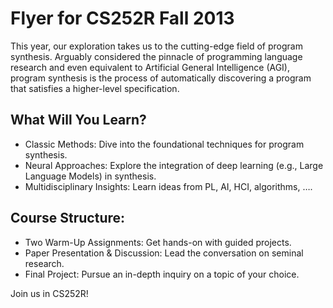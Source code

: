 # Flyer for CS252R Fall 2013

This year, our exploration takes us to the cutting-edge field of program synthesis. Arguably considered the pinnacle of programming language research and even equivalent to Artificial General Intelligence (AGI), program synthesis is the process of automatically discovering a program that satisfies a higher-level specification. 

## What Will You Learn?


- Classic Methods: Dive into the foundational techniques for program synthesis. 
- Neural Approaches: Explore the integration of deep learning (e.g., Large Language Models) in synthesis.
- Multidisciplinary Insights: Learn ideas from PL, AI, HCI, algorithms, ….

## Course Structure:

- Two Warm-Up Assignments: Get hands-on with guided projects.
- Paper Presentation & Discussion: Lead the conversation on seminal research.
- Final Project: Pursue an in-depth inquiry on a topic of your choice.

Join us in CS252R!
